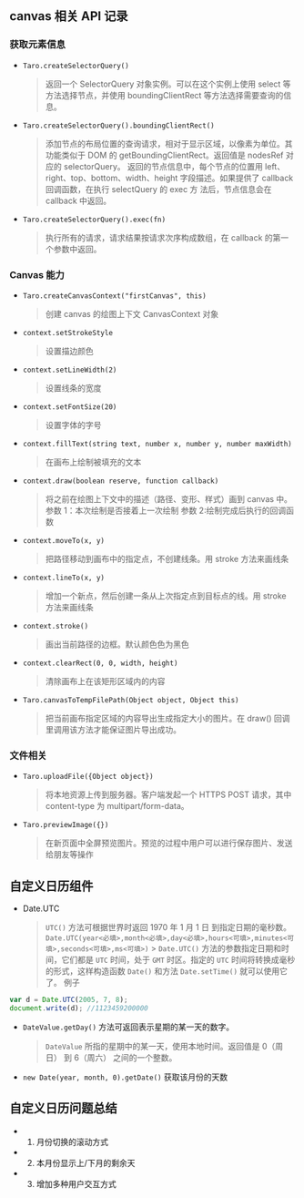 ## canvas 相关 API 记录

### 获取元素信息

- `Taro.createSelectorQuery()`

  > 返回一个 SelectorQuery 对象实例。可以在这个实例上使用 select 等方法选择节点，并使用 boundingClientRect 等方法选择需要查询的信息。

- `Taro.createSelectorQuery().boundingClientRect()`

  > 添加节点的布局位置的查询请求，相对于显示区域，以像素为单位。其功能类似于 DOM 的 getBoundingClientRect。返回值是 nodesRef 对应的 selectorQuery。
  > 返回的节点信息中，每个节点的位置用 left、right、top、bottom、width、height 字段描述。如果提供了 callback 回调函数，在执行 selectQuery 的 exec 方
  > 法后，节点信息会在 callback 中返回。

- `Taro.createSelectorQuery().exec(fn)`

  > 执行所有的请求，请求结果按请求次序构成数组，在 callback 的第一个参数中返回。

### Canvas 能力

- `Taro.createCanvasContext("firstCanvas", this)`
  > 创建 canvas 的绘图上下文 CanvasContext 对象
- `context.setStrokeStyle`
  > 设置描边颜色
- `context.setLineWidth(2)`
  > 设置线条的宽度
- `context.setFontSize(20)`
  > 设置字体的字号
- `context.fillText(string text, number x, number y, number maxWidth)`
  > 在画布上绘制被填充的文本
- `context.draw(boolean reserve, function callback)`
  > 将之前在绘图上下文中的描述（路径、变形、样式）画到 canvas 中。 参数 1：本次绘制是否接着上一次绘制 参数 2:绘制完成后执行的回调函数
- `context.moveTo(x, y)`
  > 把路径移动到画布中的指定点，不创建线条。用 stroke 方法来画线条
- `context.lineTo(x, y)`
  > 增加一个新点，然后创建一条从上次指定点到目标点的线。用 stroke 方法来画线条
- `context.stroke()`
  > 画出当前路径的边框。默认颜色色为黑色
- `context.clearRect(0, 0, width, height)`
  > 清除画布上在该矩形区域内的内容
- `Taro.canvasToTempFilePath(Object object, Object this)`
  > 把当前画布指定区域的内容导出生成指定大小的图片。在 draw() 回调里调用该方法才能保证图片导出成功。

### 文件相关

- `Taro.uploadFile({Object object})`
  > 将本地资源上传到服务器。客户端发起一个 HTTPS POST 请求，其中 content-type 为 multipart/form-data。
- `Taro.previewImage({})`
  > 在新页面中全屏预览图片。预览的过程中用户可以进行保存图片、发送给朋友等操作

## 自定义日历组件

- Date.UTC
  > `UTC()` 方法可根据世界时返回 1970 年 1 月 1 日 到指定日期的毫秒数。
  > `Date.UTC(year<必填>,month<必填>,day<必填>,hours<可填>,minutes<可填>,seconds<可填>,ms<可填>)` > `Date.UTC()` 方法的参数指定日期和时间，它们都是 `UTC` 时间，处于 `GMT` 时区。指定的 `UTC` 时间将转换成毫秒的形式，这样构造函数 `Date()` 和方法 `Date.setTime()` 就可以使用它了。
  > 例子

```js
var d = Date.UTC(2005, 7, 8);
document.write(d); //1123459200000
```

- `DateValue.getDay()` 方法可返回表示星期的某一天的数字。

  > `DateValue` 所指的星期中的某一天，使用本地时间。返回值是 0（周日） 到 6（周六） 之间的一个整数。

- `new Date(year, month, 0).getDate()` 获取该月份的天数

## 自定义日历问题总结

- 1. 月份切换的滚动方式
- 2. 本月份显示上/下月的剩余天
- 3. 增加多种用户交互方式

